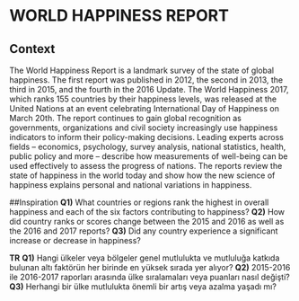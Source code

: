 # WORLD HAPPINESS REPORT
## Context
The World Happiness Report is a landmark survey of the state of global happiness. The first report was published in 2012, the second in 2013, the third in 2015, and the fourth in the 2016 Update. The World Happiness 2017, which ranks 155 countries by their happiness levels, was released at the United Nations at an event celebrating International Day of Happiness on March 20th. The report continues to gain global recognition as governments, organizations and civil society increasingly use happiness indicators to inform their policy-making decisions. Leading experts across fields – economics, psychology, survey analysis, national statistics, health, public policy and more – describe how measurements of well-being can be used effectively to assess the progress of nations. The reports review the state of happiness in the world today and show how the new science of happiness explains personal and national variations in happiness.

##Inspiration 
__Q1)__ What countries or regions rank the highest in overall happiness and each of the six factors contributing to happiness?
__Q2)__ How did country ranks or scores change between the 2015 and 2016 as well as the 2016 and 2017 reports?
__Q3)__ Did any country experience a significant increase or decrease in happiness?

__TR__ 
__Q1)__ Hangi ülkeler veya bölgeler genel mutlulukta ve mutluluğa katkıda bulunan altı faktörün her birinde en yüksek sırada yer alıyor? 
__Q2)__ 2015-2016 ile 2016-2017 raporları arasında ülke sıralamaları veya puanları nasıl değişti? 
__Q3)__ Herhangi bir ülke mutlulukta önemli bir artış veya azalma yaşadı mı?
